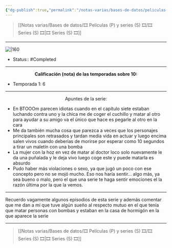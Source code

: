 ```yaml
---
{"dg-publish":true,"permalink":"/notas-varias/bases-de-datos/peliculas-p-y-series-s/s-btooom/"}
---
```



> [[Notas varias/Bases de datos/🎞️ Películas (P) y series (S) 🎞️/🎞️ Series (S) 🎞️\|🎞️ Series (S) 🎞️]]

---

![|160](https://m.media-amazon.com/images/M/MV5BYzJkMGQ2YmMtZWI5ZC00NWZiLWI1NTItZTkxYmE2Mjg2NDRkXkEyXkFqcGdeQXVyNTAyODkwOQ@@._V1_SX300.jpg)

- Status:: #Completed 

---

**<center>Calificación (nota) de las temporadas sobre 10:</center>**

- Temporada 1: 6

---

<center>Apuntes de la serie:</center>

- En BTOOOm parecen idiotas cuando en el capítulo siete estaban luchando contra uno y la chica me de coger el cuchillo y matar al otro para ayudar a su amigo va el único que hace es pegarle al otro en la cara
- Me da también mucha cosa que parezca a veces que los personajes principales son retrasados y tardan media vida en actuar y luego encima salen vivos cuando deberías de morirse por esperar como 10 segundos a tirar un maletín con una bomba
- La mujer con la hoz en vez de matar al doctor loco solo nuevamente le da una puñalada y le deja vivo luego coge este y puede matarla es absurdo
- Pudo haber más violaciones o sexo, ya que jugó un poco con ese concepto pero no se mojó mucho. Eso nos haría sentir... algo más, ya sea bueno o malo, pero el que una serie te haga sentir emociones el la razón última por la que la vemos.

---

Recuerdo vagamente algunos episodios de esta serie y además comentar que me dan a mí que tuve algún sueño al respecto mutuo en el que tenía que matar personas con bombas y estaban en la casa de hormigón en la que aparece la serie

---

> [[Notas varias/Bases de datos/🎞️ Películas (P) y series (S) 🎞️/🎞️ Series (S) 🎞️\|🎞️ Series (S) 🎞️]]